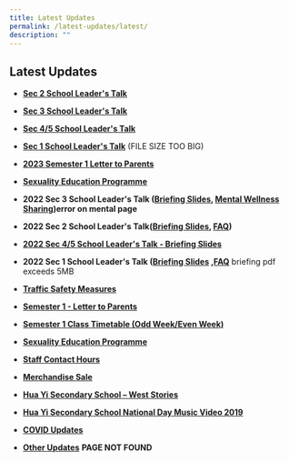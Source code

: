 ```yaml
---
title: Latest Updates
permalink: /latest-updates/latest/
description: ""
---
```

## Latest Updates

* **[Sec 2 School Leader's Talk](/files/sch%20website_2023%20sec%202%20sl%20talk.pdf)**

* **[Sec 3 School Leader's Talk](/files/sec%203%20school%20leader%20talk_%2010%20feb%2023_school%20website.pdf)**

* **[Sec 4/5 School Leader's Talk](/files/2023%20sec%204_5%20sl%20talk%20for%20parents%20school%20website%20.pdf)**

* **[Sec 1 School Leader's Talk](https://huayisec.moe.edu.sg/qql/slot/u175/School%20Info/For%20Parents/Academic/2023/2023%20SL%20Talk%20for%20Parents%20Sec%201%20-%20Compiled%201.pdf)** (FILE SIZE TOO BIG)

* **[2023 Semester 1 Letter to Parents](https://staging.d24qp50d0iaegk.amplifyapp.com/huayi-connection/students/)**

* **[Sexuality Education Programme](https://staging.d24qp50d0iaegk.amplifyapp.com/sex-ed/)**

* **2022 Sec 3 School Leader's Talk ([Briefing Slides](/files/Webinar%20for%20Sec%203%20Parents%202022%20v2.pdf), [Mental Wellness Sharing](https://huayisec.moe.edu.sg/hua-yi/qql/slot/u175/School%20Info/For%20Parents/Academic/2022/WorkshopTHK%20PSP_Mental%20Health_Teenagers_2022.pdf))error on mental page**
* **2022 Sec 2 School Leader's Talk([Briefing Slides](/files/2022-%20Webinar%20for%20Parents%20Sec%202_school%20website.pdf), [FAQ](/files/Sec%202%20Webinar%20with%20Parents%20_%20FAQ%202022.pdf))**
* **[2022 Sec 4/5 School Leader's Talk - Briefing Slides](/files/2022%20Webinar%20for%20Parents%20Sec%204_5_For%20school%20website.pdf)**
* **2022 Sec 1 School Leader's Talk ([Briefing Slides](https://huayisec.moe.edu.sg/qql/slot/u175/Latest%20News/2022/Sch%20Leader%20Talk/_2022%20Webinar%20With%20Sec%201%20Parents-merged.pdf) ,[FAQ](/files/_Sec%201%20FAQs.pdf)** briefing pdf exceeds 5MB
* **[Traffic Safety Measures](/latest-updates/tsm/)**
* **[Semester 1 - Letter to Parents](/sem1-letter/)**
* **[Semester 1 Class Timetable (Odd Week/Even Week)](/sem1-timetable/)**
* **[Sexuality Education Programme](/sex-ed/)**
* **[Staff Contact Hours](/latest-updates/sch/)**
* **[Merchandise Sale](/happenings-at-hua-yi/ms/)**
* **[Hua Yi Secondary School – West Stories](/files/Annex%20E.pdf)**
* **[Hua Yi Secondary School National Day Music Video 2019](https://www.youtube.com/watch?v=6yJGX6-zAvQ&feature=youtu.be)**
* **[COVID Updates](/who-we-are/Our-Code-Of-Conduct/covid19/)**
* **[Other Updates](https://huayisec.moe.edu.sg/hua-yi/latest-updates/other-updates)** **PAGE NOT FOUND**